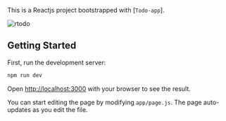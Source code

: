 This is a Reactjs project bootstrapped with [`Todo-app`].

![rtodo](https://github.com/Virang007/Todo-React-js/assets/104147123/e723d6a0-1a0e-4e6d-b315-2b570fb351d6)


## Getting Started

First, run the development server:

```bash
npm run dev

```

Open [http://localhost:3000](http://localhost:3000) with your browser to see the result.

You can start editing the page by modifying `app/page.js`. The page auto-updates as you edit the file.



